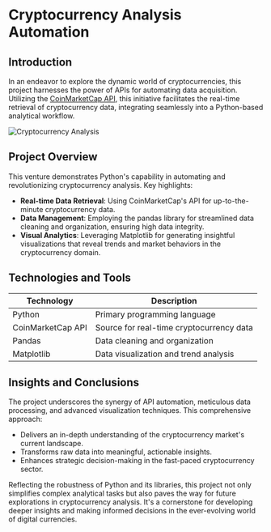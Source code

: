 # Cryptocurrency Analysis Automation

## Introduction
In an endeavor to explore the dynamic world of cryptocurrencies, this project harnesses the power of APIs for automating data acquisition. Utilizing the [CoinMarketCap API](https://coinmarketcap.com/), this initiative facilitates the real-time retrieval of cryptocurrency data, integrating seamlessly into a Python-based analytical workflow.

![Cryptocurrency Analysis](https://media.giphy.com/media/3ohs7HdhQA4ffttvrO/giphy.gif)


## Project Overview
This venture demonstrates Python's capability in automating and revolutionizing cryptocurrency analysis. Key highlights:
- **Real-time Data Retrieval**: Using CoinMarketCap's API for up-to-the-minute cryptocurrency data.
- **Data Management**: Employing the pandas library for streamlined data cleaning and organization, ensuring high data integrity.
- **Visual Analytics**: Leveraging Matplotlib for generating insightful visualizations that reveal trends and market behaviors in the cryptocurrency domain.

## Technologies and Tools
| Technology | Description |
|------------|-------------|
| Python | Primary programming language |
| CoinMarketCap API | Source for real-time cryptocurrency data |
| Pandas | Data cleaning and organization |
| Matplotlib | Data visualization and trend analysis |

## Insights and Conclusions
The project underscores the synergy of API automation, meticulous data processing, and advanced visualization techniques. This comprehensive approach:
- Delivers an in-depth understanding of the cryptocurrency market's current landscape.
- Transforms raw data into meaningful, actionable insights.
- Enhances strategic decision-making in the fast-paced cryptocurrency sector.

Reflecting the robustness of Python and its libraries, this project not only simplifies complex analytical tasks but also paves the way for future explorations in cryptocurrency analysis. It's a cornerstone for developing deeper insights and making informed decisions in the ever-evolving world of digital currencies.
